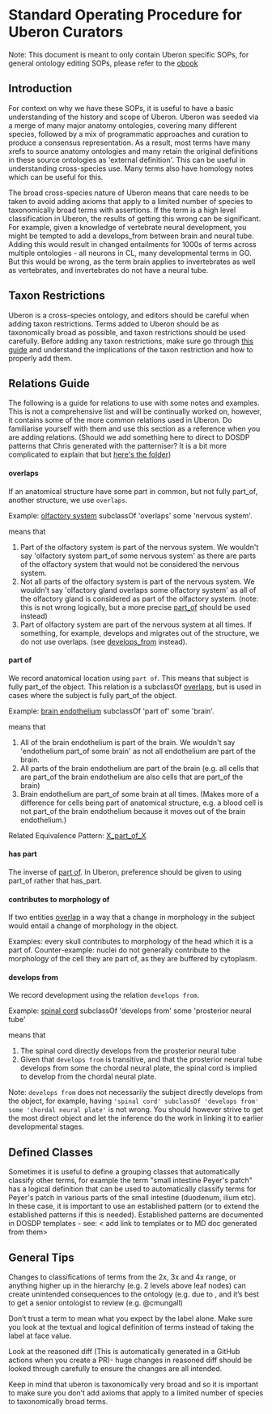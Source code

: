 # Standard Operating Procedure for Uberon Curators

Note: This document is meant to only contain Uberon specific SOPs, for general ontology editing SOPs, please refer to the [obook](https://oboacademy.github.io/obook/)

## Introduction

For context on why we have these SOPs, it is useful to have a basic understanding of the history and scope of Uberon. Uberon was seeded via a merge of many major anatomy ontologies, covering many different species, followed by a mix of programmatic approaches and curation to produce a consensus representation.  As a result, most terms have many xrefs to source anatomy ontologies and many retain the original definitions in these source ontologies as 'external definition'.  This can be useful in understanding cross-species use.  Many terms also have homology notes which can be useful for this.  

The broad cross-species nature of Uberon means that care needs to be taken to avoid adding  axioms that apply to a limited number of species to taxonomically broad terms with assertions. If the term is a high level classification in Uberon, the results of getting this wrong can be significant.  For example, given a knowledge of vertebrate neural development, you might be tempted to add a develops_from between brain and neural tube. Adding this would result in changed entailments for 1000s of terms across multiple ontologies - all neurons in CL, many developmental terms in GO.  But this would be wrong, as the term brain applies to invertebrates as well as vertebrates, and invertebrates do not have a neural tube.

## Taxon Restrictions

Uberon is a cross-species ontology, and editors should be careful when adding taxon restrictions. Terms added to Uberon should be as taxonomically broad as possible, and taxon restrictions should be used carefully. Before adding any taxon restrictions, make sure go through [this guide](https://oboacademy.github.io/obook/explanation/taxon-constraints-explainer/) and understand the implications of the taxon restriction and how to properly add them.

## Relations Guide

The following is a guide for relations to use with some notes and examples. This is not a comprehensive list and will be continually worked on, however, it contains some of the more common relations used in Uberon. Do familiarise yourself with them and use this section as a reference when you are adding relations. (Should we add something here to direct to DOSDP patterns that Chris generated with the patterniser? It is a bit more complicated to explain that but [here's the folder](../patterns/generated))

#### overlaps

If an anatomical structure have some part in common, but not fully part_of, another structure, we use `overlaps`.

Example:
[olfactory system](http://purl.obolibrary.org/obo/UBERON_0005725) subclassOf 'overlaps' some 'nervous system'.

means that

1. Part of the olfactory system is part of the nervous system. We wouldn't say 'olfactory system part_of some nervous system' as there are parts of the olfactory system that would not be considered the nervous system.
2. Not all parts of the olfactory system is part of the nervous system. We wouldn't say 'olfactory gland overlaps some olfactory system' as all of the olfactory gland is considered as part of the olfactory system. (note: this is not wrong logically, but a more precise [part_of](#part_of) should be used instead)
3. Part of olfactory system are part of the nervous system at all times. If something, for example, develops and migrates out of the structure, we do not use overlaps. (see [develops_from](#develops_from) instead). 

#### part of

We record anatomical location using `part of`. This means that subject is fully part_of the object. 
This relation is a subclassOf [overlaps](#overlaps), but is used in cases where the subject is fully part_of the object.

Example: 
[brain endothelium](http://purl.obolibrary.org/obo/UBERON_0013694) subclassOf 'part of' some 'brain'.

means that 

1. All of the brain endothelium is part of the brain. We wouldn't say 'endothelium part_of some brain' as not all endothelium are part of the brain. 
2. All parts of the brain endothelium are part of the brain (e.g. all cells that are part_of the brain endothelium are also cells that are part_of the brain) 
3. Brain endothelium are part_of some brain at all times. (Makes more of a difference for cells being part of anatomical structure, e.g. a blood cell is not part_of the brain endothelium because it moves out of the brain endothelium.)

Related Equivalence Pattern: [X_part_of_X](../patterns/generated/X_part_of_X.yaml)

#### has part

The inverse of [part of](#part_of). 
In Uberon, preference should be given to using part_of rather that has_part.

#### contributes to morphology of

If two entities [overlap](#overlaps) in a way that a change in morphology in the subject would entail a change of morphology in the object. 

Examples: every skull contributes to morphology of the head which it is a part of. 
Counter-example: nuclei do not generally contribute to the morphology of the cell they are part of, as they are buffered by cytoplasm.

#### develops from

We record development using the relation `develops from`. 

Example: [spinal cord](http://purl.obolibrary.org/obo/UBERON_0002240) subclassOf 'develops from' some 'prosterior neural tube'

means that

1. The spinal cord directly develops from the prosterior neural tube
2. Given that `develops from` is transitive, and that the prosterior neural tube develops from some the chordal neural plate, the spinal cord is implied to develop from the chordal neural plate. 

Note: `develops from` does not necessarily the subject directly develops from the object, for example, having `'spinal cord' subclassOf 'develops from' some 'chordal neural plate'` is not wrong. You should however strive to get the most direct object and let the inference do the work in linking it to earlier developmental stages. 

## Defined Classes

Sometimes it is useful to define a grouping classes that automatically classify other terms, for example the term "small intestine Peyer's patch" has a logical definition that can be used to automatically classify terms for Peyer's patch in various parts of the small intestine (duodenum, ilium etc). In these case, it is important to use an established pattern (or to extend the established patterns if this is needed).  Established patterns are documented in DOSDP templates  - see: < add link to templates or to MD doc generated from them>

## General Tips

Changes to classifications of terms from the 2x, 3x and 4x range, or anything higher up in the hierarchy (e.g. 2 levels above leaf nodes) can create unintended consequences to the ontology (e.g. due to , and it’s best to get a senior ontologist to review (e.g. @cmungall)

Don’t trust a term to mean what you expect by the label alone. Make sure you look at the textual and logical definition of terms instead of taking the label at face value. 

Look at the reasoned diff (This is automatically generated in a GitHub actions when you create a PR)- huge changes in reasoned diff should be looked through carefully to ensure the changes are all intended.

Keep in mind that uberon is taxonomically very broad and so it is important to make sure you don’t add axioms that apply to a limited number of species to taxonomically broad terms. 
